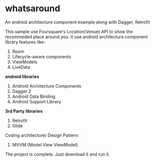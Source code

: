 # whatsaround
An android architecture component example along with Dagger, Retrofit

This sample use Foursquare's Location(Venue) API to show the recommeded place around you. It use android architecture component library features like-
<ol>
<li> Room</li>
<li> Lifecycle-aware components</li>
<li> ViewModels</li>
<li> LiveData</li>
</ol>

<b>android libraries</b>
<ol>
<li>Android Architecture Components</li>
<li> Dagger 2</li>  
<li>Android Data Binding</li>
<li>Android Support Library</li>
</ol>
<b>3rd Party libraries</b>
  <ol>
<li>Retrofit</li>
<li>Glide</li>
</ol>
Coding architecture/ Design Pattern:
 <ol>
<li>MVVM (Model View ViewModel)</li>
</ol>
  
The project is complete. Just download it and run it. 
